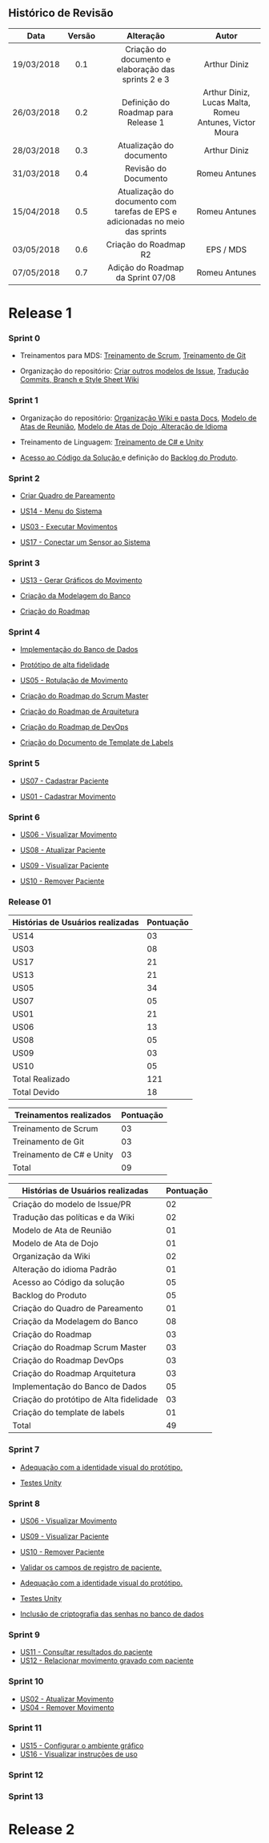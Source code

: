 ## Histórico de Revisão

|    Data    | Versão |                             Alteração                             |                    Autor                    |
|:----------:|:------:|:-----------------------------------------------------------------:|:-------------------------------------------:|
| 19/03/2018 |   0.1  | Criação do documento e elaboração das sprints 2 e 3 |                Arthur Diniz                 |
| 26/03/2018 |   0.2  | Definição do Roadmap para Release 1  |  Arthur Diniz, Lucas Malta, Romeu Antunes, Victor Moura |
| 28/03/2018 |   0.3  | Atualização do documento |                Arthur Diniz                 |
| 31/03/2018 |   0.4  | Revisão do Documento | Romeu Antunes |
| 15/04/2018 |   0.5  | Atualização do documento com tarefas de EPS e adicionadas no meio das sprints | Romeu Antunes |
| 03/05/2018 |   0.6  | Criação do Roadmap R2 | EPS / MDS  |
| 07/05/2018 |   0.7  | Adição do Roadmap da Sprint 07/08 | Romeu Antunes |

# Release 1


### Sprint 0

 - Treinamentos para MDS: [Treinamento de Scrum](https://github.com/fga-gpp-mds/2018.1-Reabilitacao-Motora/issues/6), [Treinamento de Git](https://github.com/fga-gpp-mds/2018.1-Reabilitacao-Motora/issues/7)

 - Organização do repositório:  [Criar outros modelos de Issue](https://github.com/fga-gpp-mds/2018.1-Reabilitacao-Motora/issues/4), [Tradução Commits, Branch e Style Sheet Wiki](https://github.com/fga-gpp-mds/2018.1-Reabilitacao-Motora/issues/5)


### Sprint 1

 - Organização do repositório: [Organização Wiki e pasta Docs](https://github.com/fga-gpp-mds/2018.1-Reabilitacao-Motora/issues/25), [Modelo de Atas de Reunião](https://github.com/fga-gpp-mds/2018.1-Reabilitacao-Motora/issues/21),  [Modelo de Atas de Dojo ](https://github.com/fga-gpp-mds/2018.1-Reabilitacao-Motora/issues/22),[Alteração de Idioma](https://github.com/fga-gpp-mds/2018.1-Reabilitacao-Motora/issues/16)

 - Treinamento de Linguagem: [Treinamento de C# e Unity](https://github.com/fga-gpp-mds/2018.1-Reabilitacao-Motora/issues/9)

 - [Acesso ao Código da Solução ](https://github.com/fga-gpp-mds/2018.1-Reabilitacao-Motora/issues/12) e definição do [Backlog do Produto](https://github.com/fga-gpp-mds/2018.1-Reabilitacao-Motora/issues/19).



### Sprint 2

 - [Criar Quadro de Pareamento](https://github.com/fga-gpp-mds/2018.1-Reabilitacao-Motora/issues/40)

 - [US14 - Menu do Sistema](https://github.com/fga-gpp-mds/2018.1-Reabilitacao-Motora/issues/30)

 - [US03 - Executar Movimentos](https://github.com/fga-gpp-mds/2018.1-Reabilitacao-Motora/issues/29)

 - [US17 - Conectar um Sensor ao Sistema](https://github.com/fga-gpp-mds/2018.1-Reabilitacao-Motora/issues/28)





### Sprint 3

 - [US13 - Gerar Gráficos do Movimento](https://github.com/fga-gpp-mds/2018.1-Reabilitacao-Motora/issues/46)

 - [Criação da Modelagem do Banco](https://github.com/fga-gpp-mds/2018.1-Reabilitacao-Motora/issues/38)

 - [Criação do Roadmap](https://github.com/fga-gpp-mds/2018.1-Reabilitacao-Motora/issues/63)


### Sprint 4

 - [Implementação do Banco de Dados](https://github.com/fga-gpp-mds/2018.1-Reabilitacao-Motora/issues/66)

 - [Protótipo de alta fidelidade](https://github.com/fga-gpp-mds/2018.1-Reabilitacao-Motora/issues/58)

 - [US05 - Rotulação de Movimento](https://github.com/fga-gpp-mds/2018.1-Reabilitacao-Motora/issues/88)

 - [Criação do Roadmap do Scrum Master](https://github.com/fga-gpp-mds/2018.1-Reabilitacao-Motora/issues/73)

 - [Criação do Roadmap de Arquitetura](https://github.com/fga-gpp-mds/2018.1-Reabilitacao-Motora/issues/87)

 - [Criação do Roadmap de DevOps](https://github.com/fga-gpp-mds/2018.1-Reabilitacao-Motora/issues/64)

 - [Criação do Documento de Template de Labels](https://github.com/fga-gpp-mds/2018.1-Reabilitacao-Motora/issues/74)

### Sprint 5

 - [US07 - Cadastrar Paciente](https://github.com/fga-gpp-mds/2018.1-Reabilitacao-Motora/issues/95)

 - [US01 - Cadastrar Movimento](https://github.com/fga-gpp-mds/2018.1-Reabilitacao-Motora/issues/96)


### Sprint 6

 - [US06 - Visualizar Movimento](https://github.com/fga-gpp-mds/2018.1-Reabilitacao-Motora/issues/135)

 - [US08 - Atualizar Paciente](https://github.com/fga-gpp-mds/2018.1-Reabilitacao-Motora/issues/136)

 - [US09 - Visualizar Paciente](https://github.com/fga-gpp-mds/2018.1-Reabilitacao-Motora/issues/137)

 - [US10 - Remover Paciente](https://github.com/fga-gpp-mds/2018.1-Reabilitacao-Motora/issues/138)

### Release 01

| Histórias de Usuários realizadas | Pontuação |
| --- | ---- |
| US14 | 03 | Fechada |
| US03 | 08 | Fechada |
| US17 | 21 | Fechada |
| US13 | 21 | Fechada |
| US05 | 34 | Fechada |
| US07 | 05 | Fechada |
| US01 | 21 | Fechada |
| US06 | 13 | Em Aberto |
| US08 | 05 | Fechada |
| US09 | 03 | Fechada |
| US10 | 05 | Em Aberto |
| Total  Realizado | 121 |
| Total  Devido | 18 |


| Treinamentos realizados | Pontuação |
| --- | ---- |
| Treinamento de Scrum | 03 | Fechada |
| Treinamento de Git | 03 | Fechada |
| Treinamento de C# e Unity| 03 | Fechada |
| Total | 09 |

| Histórias de Usuários realizadas | Pontuação |
| --- | ---- |
| Criação do modelo de Issue/PR | 02 | Fechada |
| Tradução das políticas e da Wiki | 02 | Fechada |
| Modelo de Ata de Reunião | 01 | Fechada |
| Modelo de Ata de Dojo | 01 | Fechada |
| Organização da Wiki | 02 | Fechada |
| Alteração do idioma Padrão | 01 | Fechada |
| Acesso ao Código da solução | 05 | Fechada |
| Backlog do Produto | 05 | Fechada |
| Criação do Quadro de Pareamento | 01 | Fechada |
| Criação da Modelagem do Banco| 08 | Fechada |
| Criação do Roadmap | 03 | Fechada |
| Criação do Roadmap Scrum Master | 03 | Fechada |
| Criação do Roadmap DevOps| 03 | Fechada |
| Criação do Roadmap Arquitetura| 03 | Fechada |
| Implementação do Banco de Dados | 05 | Fechada |
| Criação do protótipo de Alta fidelidade | 03 | Fechada |
| Criação do template de labels | 01 | Fechada |
| Total | 49 |


### Sprint 7
- [Adequação com a identidade visual do protótipo.](https://github.com/fga-gpp-mds/2018.1-Reabilitacao-Motora/issues/149)

- [Testes Unity](https://github.com/fga-gpp-mds/2018.1-Reabilitacao-Motora/issues/148)

### Sprint 8

- [US06 - Visualizar Movimento](https://github.com/fga-gpp-mds/2018.1-Reabilitacao-Motora/issues/135)

- [US09 - Visualizar Paciente](https://github.com/fga-gpp-mds/2018.1-reabilitacao-motora/issues/137)

- [US10 - Remover Paciente](https://github.com/fga-gpp-mds/2018.1-Reabilitacao-Motora/issues/138)

- [Validar os campos de registro de paciente.](https://github.com/fga-gpp-mds/2018.1-Reabilitacao-Motora/issues/131)

- [Adequação com a identidade visual do protótipo.](https://github.com/fga-gpp-mds/2018.1-Reabilitacao-Motora/issues/149)

- [Testes Unity](https://github.com/fga-gpp-mds/2018.1-Reabilitacao-Motora/issues/148)

- [Inclusão de criptografia das senhas no banco de dados](https://github.com/fga-gpp-mds/2018.1-reabilitacao-motora/issues/146)  

### Sprint 9
- [US11 - Consultar resultados do paciente]()
- [US12 - Relacionar movimento gravado com paciente]()

### Sprint 10
- [US02 - Atualizar Movimento]()
- [US04 - Remover Movimento]()

### Sprint 11
- [US15 - Configurar o ambiente gráfico]()
- [US16 - Visualizar instruções de uso]()

### Sprint 12

### Sprint 13


# Release 2
